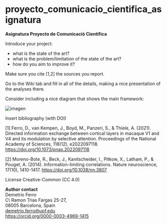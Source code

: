 # proyecto_comunicacio_cientifica_asignatura
**Asignatura Proyecto de Comunicació Cientifica**

Introduce your project: 
- what is the state of the art?
- what is the problem/limitation of the state of the art?
- how do you aim to improve it?

Make sure you cite [1,2] the sources you report.

Go to the Wiki tab and fill in all of the details, making a nice presentation of the analyses there.


Consider including a nice diagram that shows the main framework:

![imagen](https://user-images.githubusercontent.com/79866549/226570815-999e179c-ac91-486e-8846-f09cb56cf27d.png)



Insert bibliography (with DOI)

[1] Ferro, D., van Kempen, J., Boyd, M., Panzeri, S., & Thiele, A. (2021). Directed information exchange between cortical layers in macaque V1 and V4 and its modulation by selective attention. Proceedings of the National Academy of Sciences, 118(12), e2022097118. https://doi.org/10.1073/pnas.2022097118 

[2] Moreno-Bote, R., Beck, J., Kanitscheider, I., Pitkow, X., Latham, P., & Pouget, A. (2014). Information-limiting correlations. Nature neuroscience, 17(10), 1410-1417. https://doi.org/10.1038/nn.3807 


License Creative-Common (CC 4.0)




**Author contact**\
Demetrio Ferro\
C\ Ramon Trias Fargas 25-27,\
08005 Barcelona, Spain\
demetrio.ferro@upf.edu\
https://orcid.org/0000-0003-4969-1415

